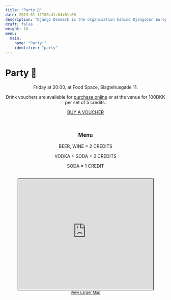 ```yaml
---
title: "Party 🎉"
date: 2019-01-11T00:41:04+01:00
description: "Django Denmark is the organisation behind DjangoCon Europe 2019."
draft: false
weight: 10
menu:
  main:
    name: "Party!"
    identifier: "party"
---
```


# Party 🎉
<center>
  Friday at 20:00, at Food Space, Slagtehusgade 11.

  Drink vouchers are available for <a href="https://djangocon.ticketbutler.io/en/e/djangocon-party/" target="_blank">purchase online</a> or at the venue for 100DKK per set of 5 credits.

  <a href="https://djangocon.ticketbutler.io/en/e/djangocon-party/" target="_blank" class="button button-red">BUY A VOUCHER</a>

  <br>


### Menu

  BEER, WINE = 2 CREDITS

  VODKA + SODA = 2 CREDITS

  SODA = 1 CREDIT

  <br>

<iframe width="425" height="350" frameborder="0" scrolling="no" marginheight="0" marginwidth="0" src="https://www.openstreetmap.org/export/embed.html?bbox=12.56015717983246%2C55.66828682084184%2C12.561981081962587%2C55.669161163721&amp;layer=mapnik&amp;marker=55.66872400003195%2C12.561069999999972" style="border: 1px solid black"></iframe><br/><small><a href="https://www.openstreetmap.org/?mlat=55.66872&amp;mlon=12.56107#map=19/55.66872/12.56107&amp;layers=N">View Larger Map</a></small>
</center>
